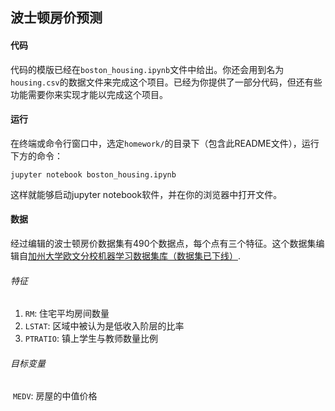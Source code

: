 ## 波士顿房价预测

#### 代码

代码的模版已经在`boston_housing.ipynb`文件中给出。你还会用到名为`housing.csv`的数据文件来完成这个项目。已经为你提供了一部分代码，但还有些功能需要你来实现才能以完成这个项目。

#### 运行

在终端或命令行窗口中，选定`homework/`的目录下（包含此README文件），运行下方的命令：

`jupyter notebook boston_housing.ipynb`

这样就能够启动jupyter notebook软件，并在你的浏览器中打开文件。

#### 数据

经过编辑的波士顿房价数据集有490个数据点，每个点有三个特征。这个数据集编辑自[加州大学欧文分校机器学习数据集库（数据集已下线）](https://archive.ics.uci.edu/ml/datasets.html).

###### 特征

1. `RM`: 住宅平均房间数量
2. `LSTAT`: 区域中被认为是低收入阶层的比率
3. `PTRATIO`: 镇上学生与教师数量比例

###### 目标变量

​	`MEDV`: 房屋的中值价格